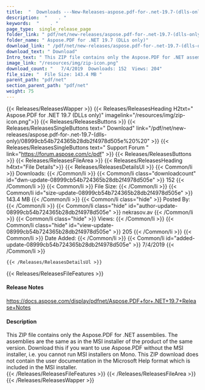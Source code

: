 ```yaml
---
title:  "  Downloads ---New-Releases-aspose.pdf-for-.net-19.7-(dlls-only) . " 
description:  "    . " 
keywords:  "    . " 
page_type:  single_release_page
folder_link: " pdf/net/new-releases/aspose.pdf-for-.net-19.7-(dlls-only)/"
folder_name: " Aspose.PDF for .NET 19.7 (DLLs only)"
download_link: " /pdf/net/new-releases/aspose.pdf-for-.net-19.7-(dlls-only)/08999cb54b724365b28db2f4978d505e"
download_text: " Download"
Intro_text: " This ZIP file contains only the Aspose.PDF for .NET assemblies. The assemblies a..."
image_link: "/resources/img/zip-icon.png"
download_count: "   7/4/2019  Downloads: 152  Views: 204"
file_size: "  File Size: 143.4 MB "
parent_path: "pdf/net"
section_parent_path: "pdf/net"
weight: 75 
---
```


{{< Releases/ReleasesWapper >}}
  {{< Releases/ReleasesHeading H2txt=" Aspose.PDF for .NET 19.7 (DLLs only)" imagelink="/resources/img/zip-icon.png">}}
  {{< Releases/ReleasesButtons >}}
    {{< Releases/ReleasesSingleButtons text=" Download" link="/pdf/net/new-releases/aspose.pdf-for-.net-19.7-(dlls-only)/08999cb54b724365b28db2f4978d505e%20%20" >}}
    {{< Releases/ReleasesSingleButtons text=" Support Forum " link="https://forum.aspose.com/c/pdf" >}}
  {{< Releases/ReleasesButtons >}}
  {{< Releases/ReleasesFileArea >}}
    {{< Releases/ReleasesHeading h4txt="File Details">}}
    {{< Releases/ReleasesDetailsUl >}}
            {{< Common/li  >}} Downloads: {{< /Common/li >}} 
      {{< Common/li class="downloadcount" id="dwn-update-08999cb54b724365b28db2f4978d505e" >}} 152 {{< /Common/li >}} 
      {{< Common/li  >}} File Size: {{< /Common/li >}} 
      {{< Common/li id="size-update-08999cb54b724365b28db2f4978d505e" >}} 143.4 MB {{< /Common/li >}} 
      {{< Common/li  class="hide" >}} Posted By: {{< /Common/li >}} 
      {{< Common/li class="hide" id="author-update-08999cb54b724365b28db2f4978d505e" >}} nekrasov.av {{< /Common/li >}} 
      {{< Common/li class="hide"  >}} Views: {{< /Common/li >}} 
      {{< Common/li class="hide" id="view-update-08999cb54b724365b28db2f4978d505e" >}} 205 {{< /Common/li >}} 
      {{< Common/li  >}} Date Added: {{< /Common/li >}} 
      {{< Common/li id="added-update-08999cb54b724365b28db2f4978d505e" >}} 7/4/2019 {{< /Common/li >}} 

    {{< /Releases/ReleasesDetailsUl >}}

  {{< Releases/ReleasesFileFeatures >}}
      <h4>Release Notes</h4><div><a href="https://docs.aspose.com/display/pdfnet/Aspose.PDF+for+.NET+19.7+Release+Notes">https://docs.aspose.com/display/pdfnet/Aspose.PDF+for+.NET+19.7+Release+Notes</a></div><h4>Description</h4><div class="HTMLDescription">This ZIP file contains only the Aspose.PDF for .NET assemblies. The assemblies are the same as in the MSI installer of the product of the same version. Download this if you want to use Aspose.PDF without the MSI installer, i.e. you cannot run MSI installers on Mono. This ZIP download does not contain the user documentation in the Microsoft Help format which is included in the MSI installer.</div>
  {{< /Releases/ReleasesFileFeatures >}}
 {{< /Releases/ReleasesFileArea >}}
{{< /Releases/ReleasesWapper >}}



